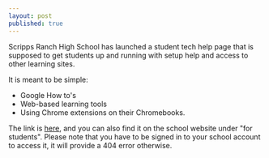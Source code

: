 ```yaml
---
layout: post
published: true
---
```

Scripps Ranch High School has launched a student tech help page that is supposed to get students up and running with setup help and access to other learning sites.


It is meant to be simple:

 *   Google How to's
 *   Web-based learning tools
 *   Using Chrome extensions on their Chromebooks.

The link is [here](https://sites.google.com/sandi.net/srhs-student-help-page/home), and you can also find it on the school website under "for students". Please note that you have to be signed in to your school account to access it, it will provide a 404 error otherwise.
